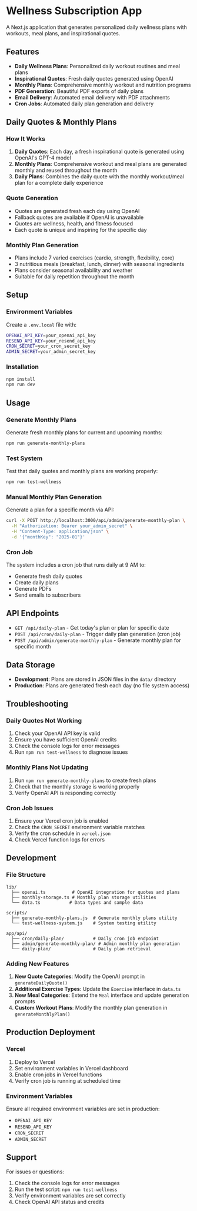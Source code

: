 # Wellness Subscription App

A Next.js application that generates personalized daily wellness plans with workouts, meal plans, and inspirational quotes.

## Features

- **Daily Wellness Plans**: Personalized daily workout routines and meal plans
- **Inspirational Quotes**: Fresh daily quotes generated using OpenAI
- **Monthly Plans**: Comprehensive monthly workout and nutrition programs
- **PDF Generation**: Beautiful PDF exports of daily plans
- **Email Delivery**: Automated email delivery with PDF attachments
- **Cron Jobs**: Automated daily plan generation and delivery

## Daily Quotes & Monthly Plans

### How It Works

1. **Daily Quotes**: Each day, a fresh inspirational quote is generated using OpenAI's GPT-4 model
2. **Monthly Plans**: Comprehensive workout and meal plans are generated monthly and reused throughout the month
3. **Daily Plans**: Combines the daily quote with the monthly workout/meal plan for a complete daily experience

### Quote Generation

- Quotes are generated fresh each day using OpenAI
- Fallback quotes are available if OpenAI is unavailable
- Quotes are wellness, health, and fitness focused
- Each quote is unique and inspiring for the specific day

### Monthly Plan Generation

- Plans include 7 varied exercises (cardio, strength, flexibility, core)
- 3 nutritious meals (breakfast, lunch, dinner) with seasonal ingredients
- Plans consider seasonal availability and weather
- Suitable for daily repetition throughout the month

## Setup

### Environment Variables

Create a `.env.local` file with:

```bash
OPENAI_API_KEY=your_openai_api_key
RESEND_API_KEY=your_resend_api_key
CRON_SECRET=your_cron_secret_key
ADMIN_SECRET=your_admin_secret_key
```

### Installation

```bash
npm install
npm run dev
```

## Usage

### Generate Monthly Plans

Generate fresh monthly plans for current and upcoming months:

```bash
npm run generate-monthly-plans
```

### Test System

Test that daily quotes and monthly plans are working properly:

```bash
npm run test-wellness
```

### Manual Monthly Plan Generation

Generate a plan for a specific month via API:

```bash
curl -X POST http://localhost:3000/api/admin/generate-monthly-plan \
  -H "Authorization: Bearer your_admin_secret" \
  -H "Content-Type: application/json" \
  -d '{"monthKey": "2025-01"}'
```

### Cron Job

The system includes a cron job that runs daily at 9 AM to:
- Generate fresh daily quotes
- Create daily plans
- Generate PDFs
- Send emails to subscribers

## API Endpoints

- `GET /api/daily-plan` - Get today's plan or plan for specific date
- `POST /api/cron/daily-plan` - Trigger daily plan generation (cron job)
- `POST /api/admin/generate-monthly-plan` - Generate monthly plan for specific month

## Data Storage

- **Development**: Plans are stored in JSON files in the `data/` directory
- **Production**: Plans are generated fresh each day (no file system access)

## Troubleshooting

### Daily Quotes Not Working

1. Check your OpenAI API key is valid
2. Ensure you have sufficient OpenAI credits
3. Check the console logs for error messages
4. Run `npm run test-wellness` to diagnose issues

### Monthly Plans Not Updating

1. Run `npm run generate-monthly-plans` to create fresh plans
2. Check that the monthly storage is working properly
3. Verify OpenAI API is responding correctly

### Cron Job Issues

1. Ensure your Vercel cron job is enabled
2. Check the `CRON_SECRET` environment variable matches
3. Verify the cron schedule in `vercel.json`
4. Check Vercel function logs for errors

## Development

### File Structure

```
lib/
  ├── openai.ts          # OpenAI integration for quotes and plans
  ├── monthly-storage.ts # Monthly plan storage utilities
  └── data.ts           # Data types and sample data

scripts/
  ├── generate-monthly-plans.js  # Generate monthly plans utility
  └── test-wellness-system.js    # System testing utility

app/api/
  ├── cron/daily-plan/           # Daily cron job endpoint
  ├── admin/generate-monthly-plan/ # Admin monthly plan generation
  └── daily-plan/                # Daily plan retrieval
```

### Adding New Features

1. **New Quote Categories**: Modify the OpenAI prompt in `generateDailyQuote()`
2. **Additional Exercise Types**: Update the `Exercise` interface in `data.ts`
3. **New Meal Categories**: Extend the `Meal` interface and update generation prompts
4. **Custom Workout Plans**: Modify the monthly plan generation in `generateMonthlyPlan()`

## Production Deployment

### Vercel

1. Deploy to Vercel
2. Set environment variables in Vercel dashboard
3. Enable cron jobs in Vercel functions
4. Verify cron job is running at scheduled time

### Environment Variables

Ensure all required environment variables are set in production:
- `OPENAI_API_KEY`
- `RESEND_API_KEY` 
- `CRON_SECRET`
- `ADMIN_SECRET`

## Support

For issues or questions:
1. Check the console logs for error messages
2. Run the test script: `npm run test-wellness`
3. Verify environment variables are set correctly
4. Check OpenAI API status and credits
